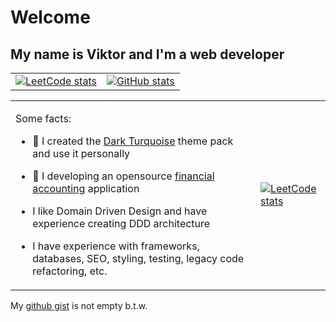 # Welcome

## My name is Viktor and I'm a web developer

<table>
  <tr>
    <td>
      <a href="https://leetcode.com/vhood" target="_blank" rel="noopener noreferrer">
        <img src="https://stats.justsong.cn/api/leetcode/?username=vhood&theme=tokyonight" alt="LeetCode stats">
      </a>
    </td>
    <td>
      <a href="https://github.com/vhood">
        <img src="https://github-readme-stats.vercel.app/api?username=vhood&theme=tokyonight&show_icons=true&hide_border=true&disable_animations=true&count_private=true" alt="GitHub stats">
      </a>
    </td>
  </tr>
</table>

<table>
  <tr>
    <td>

Some facts:

- :art: I created the [Dark Turquoise](https://github.com/vhood/vscode-dark-turquoise) theme pack and use it personally
- :money_with_wings: I developing an opensource [financial accounting](https://github.com/family-finances/design) application
- I like Domain Driven Design and have experience creating DDD architecture
- I have experience with frameworks, databases, SEO, styling, testing, legacy code refactoring, etc.

    </td>
    <td>
      <a href="https://leetcode.com/vhood" target="_blank" rel="noopener noreferrer">
        <img src="https://leetcode-badge-showcase.vercel.app/api?username=vhood&theme=dark" alt="LeetCode stats">
      </a>
    </td>
  </tr>
</table>

My [github gist](https://gist.github.com/vhood) is not empty b.t.w.
